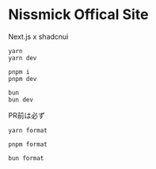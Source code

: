 # Nissmick Offical Site

Next.js x shadcnui

```shell
yarn
yarn dev

pnpm i
pnpm dev

bun
bun dev
```

PR前は必ず
```shell
yarn format

pnpm format

bun format
```